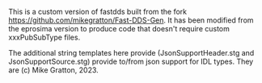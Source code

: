 This is a custom version of fastdds built from the fork https://github.com/mikegratton/Fast-DDS-Gen. 
It has been modified from the eprosima version to produce code that doesn't require custom
xxxPubSubType files.

The additional string templates here provide (JsonSupportHeader.stg and JsonSupportSource.stg)
provide to/from json support for IDL types. They are (c) Mike Gratton, 2023.